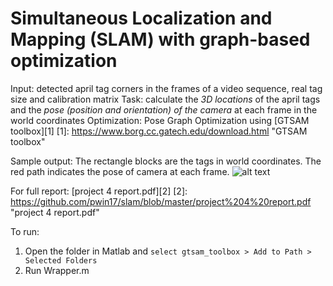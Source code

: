 # Simultaneous Localization and Mapping (SLAM) with graph-based optimization

Input: detected april tag corners in the frames of a video sequence, real tag size and calibration matrix
Task: calculate the *3D locations* of the april tags and the *pose (position and orientation) of the camera* at each frame in the world coordinates
Optimization: Pose Graph Optimization using [GTSAM toolbox][1]
[1]: https://www.borg.cc.gatech.edu/download.html "GTSAM toolbox"

Sample output:
The rectangle blocks are the tags in world coordinates. The red path indicates the pose of camera at each frame.
![alt text](https://drive.google.com/file/d/1IqSBtnICOz3gmZHJAi8rRNtnbdZJj4_G/view?usp=sharing)

For full report: [project 4 report.pdf][2]
[2]: https://github.com/pwin17/slam/blob/master/project%204%20report.pdf "project 4 report.pdf"

To run: 
1. Open the folder in Matlab and `select gtsam_toolbox > Add to Path > Selected Folders`
2. Run Wrapper.m
